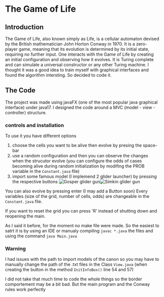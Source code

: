 # The Game of Life
## Introduction 
The Game of Life, also known simply as Life, is a cellular automaton devised by the British mathematician John Horton Conway in 1970. It is a zero-player game, meaning that its evolution is determined by its initial state, requiring no further input. One interacts with the Game of Life by creating an initial configuration and observing how it evolves. It is Turing complete and can simulate a universal constructor or any other Turing machine. 
I thought it was a good idea to train myself with graphical interfaces and found the algorithm intersting. So decided to code it.
## The Code
The project was made using javaFX (one of the most popular java graphical interface) under java17. I designed the code around a MVC (model - view - controller) structure. 
### controls and installation
To use it you have different options
1. choose the cells you want to be alive then evolve by presing the space-bar
2. use a random configuration and then you can observe the changes when the strucutor evolve (you can configure the odds of cases becoming alive during random initialization by modifing the PROB variable in the `Constant.java` file)
3. import some famous model (I implemend 2 glider launcher) by pressing the respective buttons ![Gosper glider gun](http://www.conwaylife.com/w/images/9/9f/Gosperglidergun.png)![Simkin glider gun](https://conwaylife.com/w/images/5/53/Simkinglidergun.png) 

You can also evolve by pressing enter (I may add a Button soon) 
Every variables (size of the grid, number of cells, odds) are changeable in the `Constant.java` file.

If you want to reset the grid you can press 'R' instead of shutting down and reopening the main.

As I said it before, for the moment no make file were made. So the easiest to satrt it is by using an IDE or manualy compiling `javac *.java` the files and using the command `java Main.java`

### Warning
I had issues with the path to import models of the canon so you may have to manually change the path of the .txt files in the Class `View.java` (when creating the button in the method `InitInfoBox()` line 54 and 57)

I did not take that much time to code the whole things so the border comportement may be a bit bad. But the main program and the Conway rules work perfectly

